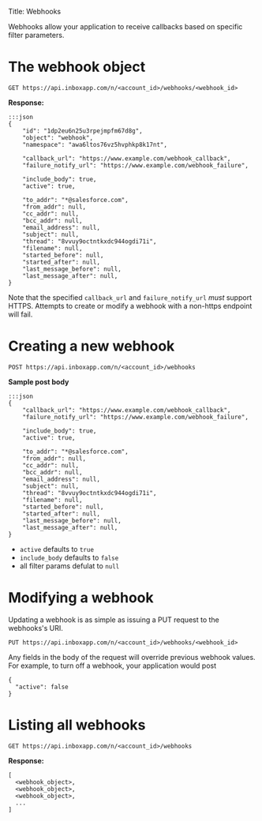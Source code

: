 Title: Webhooks

Webhooks allow your application to receive callbacks based on specific filter parameters. 

# The webhook object

    GET https://api.inboxapp.com/n/<account_id>/webhooks/<webhook_id>

**Response:**

```
:::json
{
    "id": "1dp2eu6n25u3rpejmpfm67d8g",
    "object": "webhook",
    "namespace": "awa6ltos76vz5hvphkp8k17nt",

    "callback_url": "https://www.example.com/webhook_callback",
    "failure_notify_url": "https://www.example.com/webhook_failure",

    "include_body": true,
    "active": true,

    "to_addr": "*@salesforce.com",
    "from_addr": null,
    "cc_addr": null,
    "bcc_addr": null,
    "email_address": null,
    "subject": null,
    "thread": "8vvuy9octntkxdc944ogdi71i",
    "filename": null,
    "started_before": null,
    "started_after": null,
    "last_message_before": null,
    "last_message_after": null,
}
```

Note that the specified `callback_url` and `failure_notify_url` *must* support HTTPS. Attempts to create or modify a webhook with a non-https endpoint will fail.

# Creating a new webhook

    POST https://api.inboxapp.com/n/<account_id>/webhooks


**Sample post body** 
```
:::json
{
    "callback_url": "https://www.example.com/webhook_callback",
    "failure_notify_url": "https://www.example.com/webhook_failure",

    "include_body": true,
    "active": true,

    "to_addr": "*@salesforce.com",
    "from_addr": null,
    "cc_addr": null,
    "bcc_addr": null,
    "email_address": null,
    "subject": null,
    "thread": "8vvuy9octntkxdc944ogdi71i",
    "filename": null,
    "started_before": null,
    "started_after": null,
    "last_message_before": null,
    "last_message_after": null,
}
```

* `active` defaults to `true`
* `include_body` defaults to `false`
* all filter params defulat to `null`

# Modifying a webhook

Updating a webhook is as simple as issuing a PUT request to the webhooks's URI.

    PUT https://api.inboxapp.com/n/<account_id>/webhooks/<webhook_id>

Any fields in the body of the request will override previous webhook values. For example, to turn off a webhook, your application would post 

```
{
  "active": false
}
```

# Listing all webhooks

    GET https://api.inboxapp.com/n/<account_id>/webhooks

**Response:**
```
[
  <webhook_object>,
  <webhook_object>,
  <webhook_object>,
  ...
]
```
